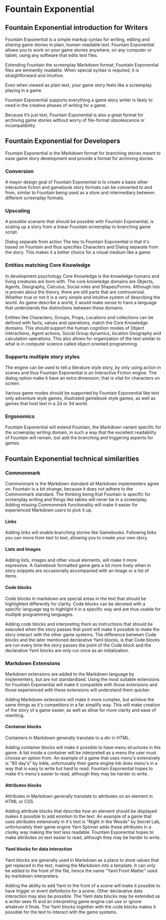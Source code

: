 # Fountain Exponential
## Fountain Exponential introduction for Writers
Fountain Exponential is a simple markup syntax for writing, editing and sharing game stories in plain, human-readable text. Fountain Exponential allows you to work on your game stories anywhere, on any computer or tablet, using any software that edits text files.

Extending Fountain the screenplay Markdown format, Fountain Exponential files are eminently readable. When special syntax is required, it is straightforward and intuitive.

Even when viewed as plain text, your game story feels like a screenplay playing in a game.

Fountain Exponential supports everything a game story writer is likely to need in the creative phases of writing for a game.

Because it’s just text, Fountain Exponential is also a great format for archiving game stories without worry of file-format obsolescence or incompatibility.



## Fountain Exponential for Developers
Fountain Exponential is the Markdown format for branching stories meant to ease game story development and provide a format for archiving stories.

### Conversion
A mayor design goal of Fountain Exponential is to create a basis other interactive fiction and gamebook story formats can be converted to and from, similar to Fountain being used as a store and intermediary between different screenplay formats.

### Upscaling
A possible scenario that should be possible with Fountain Exponential, is scaling up a story from a linear Fountain screenplay to branching game script. 

Dialog separate from action
The key to Fountain Exponential is that it's based on Fountain and thus specifies Characters and Dialog separate from the story. This makes it a better choice for a visual medium like a game.

### Entities matching Core Knowledge
In development psychology Core Knowledge is the knowledge humans and living creatures are born with. The core knowledge domains are Objects, Agents, Geography, Calculus, Social roles and Shapes/Forms. Although lots is proven about the theory, there are still parts that are controversial. Whether true or not it is a very simple and intuitive system of describing the world. As game describe a world, it would make sense to have a language that understands the distinctions between these domains.

Entities like Characters, Groups, Props, Locations and collections can be defined with facts, values and operations, match the Core Knowledge domains. This should support the human cognition modes of Object interactions, Agent actions, Social Group dynamics, location Geography and calculation operations. This also allows for organization of the text similar to what is in computer science called object oriented programming. 

### Supports multiple story styles
The engine can be used to tell a literature style story, by only using action in scenes and thus Fountain Exponential is an Interactive Fiction engine. The dialog option make it have an extra dimension, that is vital for characters on screen.

Various game modes should be supported by Fountain Exponential like text only adventure style games, illustrated gamebook style games, as well as games that host text in a 2d or 3d world.

### Ergonomics
Fountain Exponential will extend Fountain, the Markdown variant specific for the screenplay writing domain, in such a way that the excellent readability of Fountain will remain, but add the branching and triggering aspects for games.

## Fountain Exponential technical similarities
### Commonmark
Commonmark is the Markdown standard all Markdown implementers agree on. Fountain is a bit strange, because it does not adhere to the Commonmark standard. The thinking being that Fountain is specific for screenplay writing and things like tables will never be in a screenplay.
Adding missing Commonmark functionality will make it easier for experienced Markdown users to pick it up.

#### Links
Adding links will enable branching stories like Gamebooks. Following links you can move from text to text, allowing you to create your own story.

#### Lists and Images
Adding lists, images and other visual elements, will make it more expressive. A Gamebook formatted game gets a lot more lively when in story snippets are occasionally accompanied with an image or a list of items.

#### Code blocks
Code blocks in markdown are special areas in the text that should be highlighted differently for clarity. Code blocks can be denoted with a specific language tag to highlight it in a specific way and are thus usable for multiple programming languages.

Adding code blocks and interpreting them as instructions that should be executed when the story passes that point will make it possible to make the story interact with the other game systems. The difference between Code blocks and the later mentioned declarative Yaml blocks, is that Code blocks are run every time the story passes the point of the Code block and the declarative Yaml blocks are only run once as an initialization.

### Markdown Extensions
Markdown extensions are added to the Markdown language by implementers, but are not standardized. 
Using the most suitable extensions for Fountain Exponential will make it compatible with those extensions and those experienced with these extensions will understand them quicker.

Adding Markdown extensions will make it more complex, but achieve the same things as it's competitors in a far simplify way. This will make creation of the story of a game easier, as well as allow for more clarity and ease of rewriting.

#### Container blocks
Containers in Markdown generally translate to a *div* in HTML.

Adding container blocks will make it possible to have menu structures in the game. A list inside a container will be interpreted as a menu the user must choose an option from. An example of a game that uses menu's extensively is "80 day's" by Inkle, unfortunatly their game engine Ink does menu's in a way that is easy to write but hard to read. Fountain Exponential hopes to make it's menu's easier to read, although they may be harder to write.

#### Attributes blocks
Attributes in Markdown generally translate to attributes on an element in HTML or CSS.

Adding attribute blocks that describe how an element should be displayed makes it possible to add emotion to the text. An example of a game that uses attributes extensively in it's text is "Night in the Woods" by Secret Lab, unfortunately their game engine Yarn Spinner adds these attributes in a clunky way making the text less readable. Fountain Exponential hopes to make attributes on text easier to read, although they may be harder to write.

#### Yaml blocks for data interaction
Yaml blocks are generally used in Markdown as a place to store values that get replaced in the text, making the Markdown into a template. It can only be added to the front of the file, hence the name "Yaml Front Matter" used by markdown interpreters.

Adding the ability to add Yaml to the front of a scene will make it possible to have trigger or event definitions for a scene. Other declarative data interaction may also be possible. The Yaml data blocks may be extended as a writer sees fit and an interpreting game engine can use or ignore whatever it finds. The Yaml blocks together with the code blocks makes it possible for the text to interact with the game systems.

